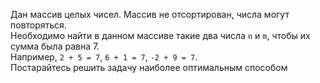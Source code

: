 Дан массив целых чисел. Массив не отсортирован, числа могут повторяться.  
Необходимо найти в данном массиве такие два числа `n` и `m`, чтобы их сумма была равна 7.  
Например, `2 + 5 = 7`, `6 + 1 = 7`, `-2 + 9 = 7`.  
Постарайтесь решить задачу наиболее оптимальным способом
